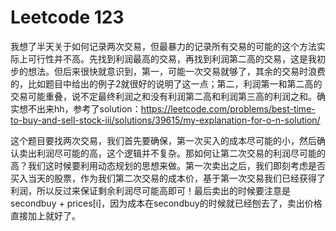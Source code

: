 # Leetcode 123

我想了半天关于如何记录两次交易，但最暴力的记录所有交易的可能的这个方法实际上可行性并不高。先找到利润最高的交易，再找到利润第二高的交易，这是我初步的想法。但后来很快就意识到，第一，可能一次交易就够了，其余的交易时浪费的，比如题目中给出的例子2就很好的说明了这一点；第二，利润第一和第二高的交易可能重叠，说不定最终利润之和没有利润第二高和利润第三高的利润之和。确实想不出来hh，参考了solution：https://leetcode.com/problems/best-time-to-buy-and-sell-stock-iii/solutions/39615/my-explanation-for-o-n-solution/


这个题目要找两次交易，我们首先要确保，第一次买入的成本尽可能的小，然后确认卖出利润尽可能的高，这个逻辑并不复杂。那如何让第二次交易的利润尽可能的高？我们这时候要利用动态规划的思想来做。第一次卖出之后，我们即刻考虑是否买入当天的股票，作为我们第二次交易的成本价，基于第一次交易我们已经获得了利润，所以反过来保证剩余利润尽可能高即可！最后卖出的时候要注意是secondbuy + prices[i]，因为成本在secondbuy的时候就已经刨去了，卖出价格直接加上就好了。